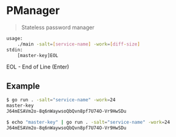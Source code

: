 # PManager

> Stateless password manager

```bash
usage: 
    ./main -salt=[service-name] -work=[diff-size]
stdin:
    [master-key]EOL
```

EOL - End of Line (Enter)

## Example

```bash
$ go run . -salt="service-name" -work=24
master-key
J64mESAVm2o-8q6nWaywsoQbQvn8pf7U74O-Vr9HwSDu
```

```bash
$ echo "master-key" | go run . -salt="service-name" -work=24
J64mESAVm2o-8q6nWaywsoQbQvn8pf7U74O-Vr9HwSDu
```
